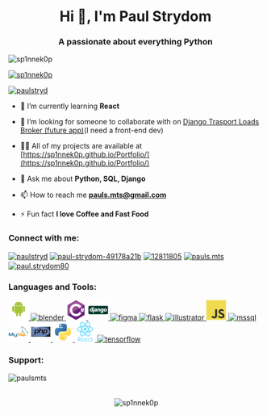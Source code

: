 <h1 align="center">Hi 👋, I'm Paul Strydom</h1>
<h3 align="center">A passionate about everything Python</h3>

<p align="left"> <img src="https://komarev.com/ghpvc/?username=sp1nnek0p&label=Profile%20views&color=0e75b6&style=flat" alt="sp1nnek0p" /> </p>

<p align="left"> <a href="https://github.com/ryo-ma/github-profile-trophy"><img src="https://github-profile-trophy.vercel.app/?username=sp1nnek0p" alt="sp1nnek0p" /></a> </p>

<p align="left"> <a href="https://twitter.com/paulstryd" target="blank"><img src="https://img.shields.io/twitter/follow/paulstryd?logo=twitter&style=for-the-badge" alt="paulstryd" /></a> </p>

- 🌱 I’m currently learning **React**

- 🤝 I’m looking for someone to collaborate with on [Django Trasport Loads Broker (future app)](FutureProject)(I need a front-end dev)

- 👨‍💻 All of my projects are available at [https://sp1nnek0p.github.io/Portfolio/](https://sp1nnek0p.github.io/Portfolio/)

- 💬 Ask me about **Python, SQL, Django**

- 📫 How to reach me **pauls.mts@gmail.com**

- ⚡ Fun fact **I love Coffee and Fast Food**

<h3 align="left">Connect with me:</h3>
<p align="left">
<a href="https://twitter.com/paulstryd" target="blank"><img align="center" src="https://raw.githubusercontent.com/rahuldkjain/github-profile-readme-generator/master/src/images/icons/Social/twitter.svg" alt="paulstryd" height="30" width="40" /></a>
<a href="https://linkedin.com/in/paul-strydom-49178a21b" target="blank"><img align="center" src="https://raw.githubusercontent.com/rahuldkjain/github-profile-readme-generator/master/src/images/icons/Social/linked-in-alt.svg" alt="paul-strydom-49178a21b" height="30" width="40" /></a>
<a href="https://stackoverflow.com/users/12811805" target="blank"><img align="center" src="https://raw.githubusercontent.com/rahuldkjain/github-profile-readme-generator/master/src/images/icons/Social/stack-overflow.svg" alt="12811805" height="30" width="40" /></a>
<a href="https://codesandbox.com/pauls.mts" target="blank"><img align="center" src="https://raw.githubusercontent.com/rahuldkjain/github-profile-readme-generator/master/src/images/icons/Social/codesandbox.svg" alt="pauls.mts" height="30" width="40" /></a>
<a href="https://instagram.com/paul.strydom80" target="blank"><img align="center" src="https://raw.githubusercontent.com/rahuldkjain/github-profile-readme-generator/master/src/images/icons/Social/instagram.svg" alt="paul.strydom80" height="30" width="40" /></a>
</p>

<h3 align="left">Languages and Tools:</h3>
<p align="left"> <a href="https://developer.android.com" target="_blank" rel="noreferrer"> <img src="https://raw.githubusercontent.com/devicons/devicon/master/icons/android/android-original-wordmark.svg" alt="android" width="40" height="40"/> </a> <a href="https://www.blender.org/" target="_blank" rel="noreferrer"> <img src="https://download.blender.org/branding/community/blender_community_badge_white.svg" alt="blender" width="40" height="40"/> </a> <a href="https://www.w3schools.com/cs/" target="_blank" rel="noreferrer"> <img src="https://raw.githubusercontent.com/devicons/devicon/master/icons/csharp/csharp-original.svg" alt="csharp" width="40" height="40"/> </a> <a href="https://www.djangoproject.com/" target="_blank" rel="noreferrer"> <img src="https://raw.githubusercontent.com/devicons/devicon/master/icons/django/django-original.svg" alt="django" width="40" height="40"/> </a> <a href="https://www.figma.com/" target="_blank" rel="noreferrer"> <img src="https://www.vectorlogo.zone/logos/figma/figma-icon.svg" alt="figma" width="40" height="40"/> </a> <a href="https://flask.palletsprojects.com/" target="_blank" rel="noreferrer"> <img src="https://www.vectorlogo.zone/logos/pocoo_flask/pocoo_flask-icon.svg" alt="flask" width="40" height="40"/> </a> <a href="https://www.adobe.com/in/products/illustrator.html" target="_blank" rel="noreferrer"> <img src="https://www.vectorlogo.zone/logos/adobe_illustrator/adobe_illustrator-icon.svg" alt="illustrator" width="40" height="40"/> </a> <a href="https://developer.mozilla.org/en-US/docs/Web/JavaScript" target="_blank" rel="noreferrer"> <img src="https://raw.githubusercontent.com/devicons/devicon/master/icons/javascript/javascript-original.svg" alt="javascript" width="40" height="40"/> </a> <a href="https://www.microsoft.com/en-us/sql-server" target="_blank" rel="noreferrer"> <img src="https://www.svgrepo.com/show/303229/microsoft-sql-server-logo.svg" alt="mssql" width="40" height="40"/> </a> <a href="https://www.mysql.com/" target="_blank" rel="noreferrer"> <img src="https://raw.githubusercontent.com/devicons/devicon/master/icons/mysql/mysql-original-wordmark.svg" alt="mysql" width="40" height="40"/> </a> <a href="https://www.php.net" target="_blank" rel="noreferrer"> <img src="https://raw.githubusercontent.com/devicons/devicon/master/icons/php/php-original.svg" alt="php" width="40" height="40"/> </a> <a href="https://www.python.org" target="_blank" rel="noreferrer"> <img src="https://raw.githubusercontent.com/devicons/devicon/master/icons/python/python-original.svg" alt="python" width="40" height="40"/> </a> <a href="https://reactjs.org/" target="_blank" rel="noreferrer"> <img src="https://raw.githubusercontent.com/devicons/devicon/master/icons/react/react-original-wordmark.svg" alt="react" width="40" height="40"/> </a> <a href="https://www.tensorflow.org" target="_blank" rel="noreferrer"> <img src="https://www.vectorlogo.zone/logos/tensorflow/tensorflow-icon.svg" alt="tensorflow" width="40" height="40"/> </a> </p>


<h3 align="left">Support:</h3>
<p><a href="https://www.buymeacoffee.com/paulsmts"> <img align="left" src="https://cdn.buymeacoffee.com/buttons/v2/default-yellow.png" height="50" width="210" alt="paulsmts" /></a></p><br><br>


<p><img align="center" src="https://github-readme-stats.vercel.app/api/top-langs?username=sp1nnek0p&show_icons=true&locale=en&layout=compact" alt="sp1nnek0p" /></p>

